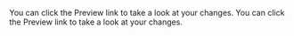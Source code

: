 You can click the Preview link to take a look at your changes.
You can click the Preview link to take a look at your changes.
